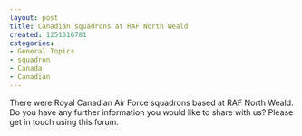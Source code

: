 ```yaml
---
layout: post
title: Canadian squadrons at RAF North Weald
created: 1251316781
categories:
- General Topics
- squadron
- Canada
- Canadian
---
```

There were Royal Canadian Air Force squadrons based at RAF North Weald.  Do you have any further information you would like to share with us?  Please get in touch using this forum.
